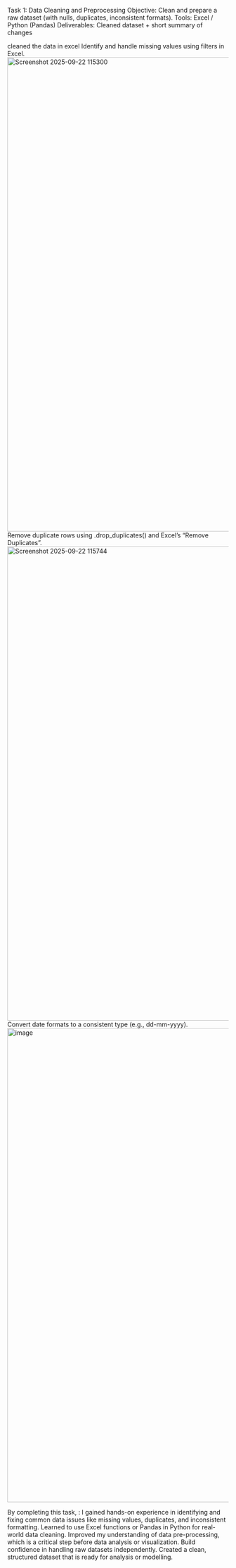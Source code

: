 Task 1: Data Cleaning and Preprocessing
Objective: Clean and prepare a raw dataset (with nulls, duplicates, inconsistent formats).
Tools: Excel / Python (Pandas)
Deliverables: Cleaned dataset + short summary of changes

cleaned the data in excel 
Identify and handle missing values using  filters in Excel.<img width="1920" height="1080" alt="Screenshot 2025-09-22 115300" src="https://github.com/user-attachments/assets/e52a5cf2-3dd2-4d97-8458-61603b1bb75b" />
Remove duplicate rows using .drop_duplicates() and Excel’s “Remove Duplicates”. <img width="1920" height="1080" alt="Screenshot 2025-09-22 115744" src="https://github.com/user-attachments/assets/d5cbc819-4edd-4809-9ada-bde0c01e4efe" />
Convert date formats to a consistent type (e.g., dd-mm-yyyy).<img width="1920" height="1080" alt="image" src="https://github.com/user-attachments/assets/75f34366-a9ef-4f17-96d9-0a685b7158e3" />

By completing this task, :
I gained hands-on experience in identifying and fixing common data issues like missing values, duplicates, and inconsistent formatting.
Learned to use Excel functions or Pandas in Python for real-world data cleaning.
Improved my understanding of data pre-processing, which is a critical step before data analysis or visualization.
Build confidence in handling raw datasets independently.
Created a clean, structured dataset that is ready for analysis or modelling.
